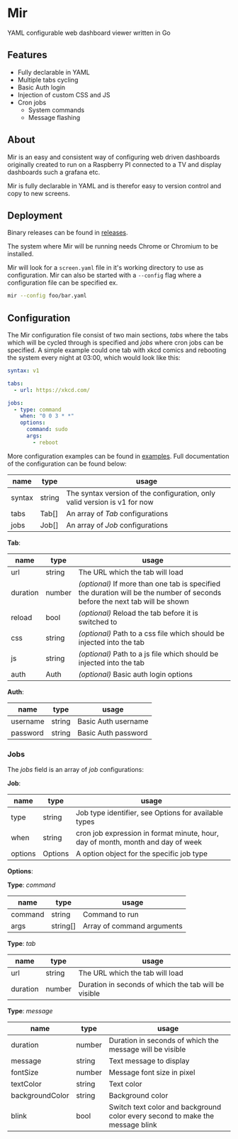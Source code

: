 # Mir

YAML configurable web dashboard viewer written in Go

## Features

- Fully declarable in YAML
- Multiple tabs cycling
- Basic Auth login
- Injection of custom CSS and JS
- Cron jobs
  - System commands
  - Message flashing

## About

Mir is an easy and consistent way of configuring web driven dashboards originally created to run on a Raspberry PI connected to a TV and display dashboards such a grafana etc.

Mir is fully declarable in YAML and is therefor easy to version control and copy to new screens.

## Deployment

Binary releases can be found in [releases](https://github.com/naueramant/mir/releases).

The system where Mir will be running needs Chrome or Chromium to be installed.

Mir will look for a `screen.yaml` file in it's working directory to use as configuration. Mir can also be started with a `--config` flag where a configuration file can be specified ex.

```sh
mir --config foo/bar.yaml
```

## Configuration

The Mir configuration file consist of two main sections, _tabs_ where the tabs which will be cycled through is specified and _jobs_ where cron jobs can be specified. A simple example could one tab with xkcd comics and rebooting the system every night at 03:00, which would look like this:

```yaml
syntax: v1

tabs:
  - url: https://xkcd.com/

jobs:
  - type: command
    when: "0 0 3 * *"
    options:
      command: sudo
      args:
        - reboot
```

More configuration examples can be found in [examples](examples). Full documentation of the configuration can be found below:

| name   | type   | usage                                                                     |
| ------ | ------ | ------------------------------------------------------------------------- |
| syntax | string | The syntax version of the configuration, only valid version is v1 for now |
| tabs   | Tab[]  | An array of _Tab_ configurations                                          |
| jobs   | Job[]  | An array of _Job_ configurations                                          |

**Tab**:

| name     | type   | usage                                                                                                                       |
| -------- | ------ | --------------------------------------------------------------------------------------------------------------------------- |
| url      | string | The URL which the tab will load                                                                                             |
| duration | number | _(optional)_ If more than one tab is specified the duration will be the number of seconds before the next tab will be shown |
| reload   | bool   | _(optional)_ Reload the tab before it is switched to                                                                        |
| css      | string | _(optional)_ Path to a css file which should be injected into the tab                                                       |
| js       | string | _(optional)_ Path to a js file which should be injected into the tab                                                        |
| auth     | Auth   | _(optional)_ Basic auth login options                                                                                       |

**Auth**:

| name     | type   | usage               |
| -------- | ------ | ------------------- |
| username | string | Basic Auth username |
| password | string | Basic Auth password |

### Jobs

The _jobs_ field is an array of _job_ configurations:

**Job**:

| name    | type    | usage                                                                           |
| ------- | ------- | ------------------------------------------------------------------------------- |
| type    | string  | Job type identifier, see Options for available types                            |
| when    | string  | cron job expression in format minute, hour, day of month, month and day of week |
| options | Options | A option object for the specific job type                                       |

**Options**:

**Type**: _command_

| name    | type     | usage                      |
| ------- | -------- | -------------------------- |
| command | string   | Command to run             |
| args    | string[] | Array of command arguments |

**Type**: _tab_

| name     | type     | usage                                                |
| -------- | -------- | ---------------------------------------------------- |
| url      | string   | The URL which the tab will load                      |
| duration | number   | Duration in seconds of which the tab will be visible |

**Type**: _message_

| name            | type   | usage                                                                         |
| --------------- | ------ | ----------------------------------------------------------------------------- |
| duration        | number | Duration in seconds of which the message will be visible                      |
| message         | string | Text message to display                                                       |
| fontSize        | number | Message font size in pixel                                                    |
| textColor       | string | Text color                                                                    |
| backgroundColor | string | Background color                                                              |
| blink           | bool   | Switch text color and background color every second to make the message blink |
